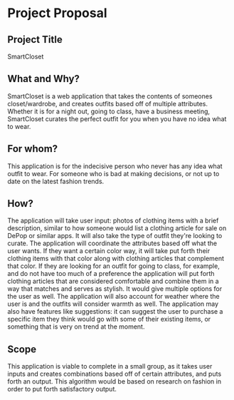 # Project Proposal
## Project Title
SmartCloset
## What and Why?
SmartCloset is a web application that takes the contents of someones closet/wardrobe, and creates outfits based off of multiple attributes. Whether it is for a night out, going to class, have a business meeting, SmartCloset curates the perfect outfit for you when you have no idea what to wear. 
## For whom?
This application is for the indecisive person who never has any idea what outfit to wear. For someone who is bad at making decisions, or not up to date on the latest fashion trends. 
## How?
The application will take user input: photos of clothing items with a brief description, similar to how someone would list a clothing article for sale on DePop or similar apps. It will also take the type of outfit they're looking to curate. The application will coordinate the attributes based off what the user wants. If they want a certain color way, it will take put forth their clothing items with that color along with clothing articles that complement that color. If they are looking for an outfit for going to class, for example, and do not have too much of a preference the application will put forth clothing articles that are considered comfortable and combine them in a way that matches and serves as stylish. It would give multiple options for the user as well. The application will also account for weather where the user is and the outfits will consider warmth as well. The application may also have features like suggestions: it can suggest the user to purchase a specific item they think would go with some of their existing items, or something that is very on trend at the moment.
## Scope
This application is viable to complete in a small group, as it takes user inputs and creates combinations based off of certain attributes, and puts forth an output. This algorithm would be based on research on fashion in order to put forth satisfactory output.
